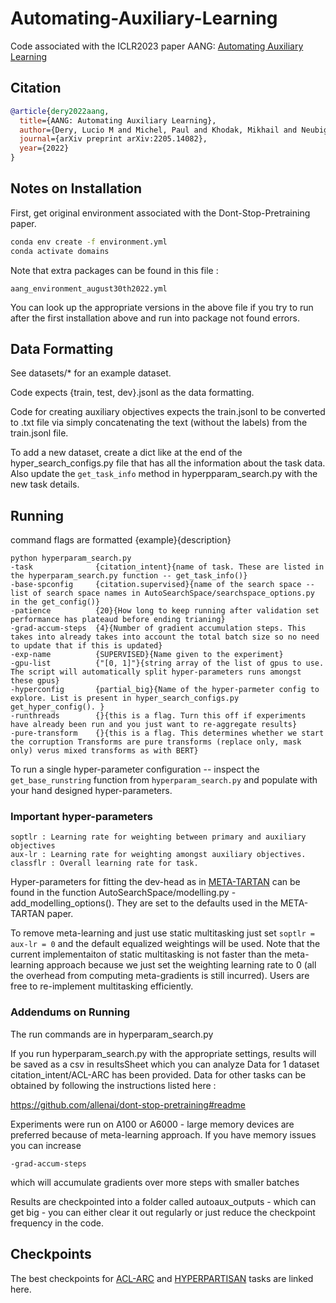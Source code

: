 # Automating-Auxiliary-Learning
Code associated with the ICLR2023 paper AANG: [Automating Auxiliary Learning](https://openreview.net/forum?id=vtVDI3w_BLL)

## Citation


```bibtex
@article{dery2022aang,
  title={AANG: Automating Auxiliary Learning},
  author={Dery, Lucio M and Michel, Paul and Khodak, Mikhail and Neubig, Graham and Talwalkar, Ameet},
  journal={arXiv preprint arXiv:2205.14082},
  year={2022}
}
```

## Notes on Installation

First, get original environment associated with the Dont-Stop-Pretraining paper.
```bash
conda env create -f environment.yml
conda activate domains
```
Note that extra packages can be found in this file :
```
aang_environment_august30th2022.yml
```
You can look up the appropriate versions in the above file if you try to run after the first installation above and run into package not found errors.

## Data Formatting
See datasets/* for an example dataset.

Code expects {train, test, dev}.jsonl as the data formatting.

Code for creating auxiliary objectives expects the train.jsonl to be converted to .txt file via simply concatenating the text (without the labels) from the train.jsonl file.

To add a new dataset, create a dict like at the end of the hyper_search_configs.py file that has all the information about the task data. Also update the `get_task_info` method in hyperpparam_search.py with the new task details.


## Running
command flags are formatted {example}{description}

```
python hyperparam_search.py
-task              {citation_intent}{name of task. These are listed in the hyperparam_search.py function -- get_task_info()}
-base-spconfig     {citation.supervised}{name of the search space -- list of search space names in AutoSearchSpace/searchspace_options.py in the get_config()}       
-patience          {20}{How long to keep running after validation set performance has plateaud before ending trianing} 
-grad-accum-steps  {4}{Number of gradient accumulation steps. This takes into already takes into account the total batch size so no need to update that if this is updated}
-exp-name          {SUPERVISED}{Name given to the experiment}
-gpu-list          {"[0, 1]"}{string array of the list of gpus to use. The script will automatically split hyper-parameters runs amongst these gpus} 
-hyperconfig       {partial_big}{Name of the hyper-parmeter config to explore. List is present in hyper_search_configs.py get_hyper_config(). }
-runthreads        {}{this is a flag. Turn this off if experiments have already been run and you just want to re-aggregate results}
-pure-transform    {}{this is a flag. This determines whether we start the corruption Transforms are pure transforms (replace only, mask only) verus mixed transforms as with BERT}
```
To run a single hyper-parameter configuration -- inspect the `get_base_runstring` function from  `hyperparam_search.py` and populate with your hand designed hyper-parameters.

### Important hyper-parameters
```
soptlr : Learning rate for weighting between primary and auxiliary objectives
aux-lr : Learning rate for weighting amongst auxiliary objectives. 
classflr : Overall learning rate for task.
```
Hyper-parameters for fitting the dev-head as in [META-TARTAN](https://arxiv.org/abs/2109.07437) can be found in the function AutoSearchSpace/modelling.py - add_modelling_options(). They are set to the defaults used in the META-TARTAN paper. 

To remove meta-learning and just use static multitasking just set `soptlr = aux-lr = 0` and the default equalized weightings will be used. Note that the current implementaiton of static multitasking is not faster than the meta-learning approach because we just set the weighting learning rate to 0 (all the overhead from computing meta-gradients is still incurred). Users are free to re-implement multitasking efficiently. 


### Addendums on Running
The run commands are in hyperparam_search.py

If you run hyperparam_search.py with the appropriate settings, results will be saved as a csv in resultsSheet which you can analyze
Data for 1 dataset citation_intent/ACL-ARC has been provided. Data for other tasks can be obtained by following the instructions listed here : 

https://github.com/allenai/dont-stop-pretraining#readme
 
Experiments were run on A100 or A6000 - large memory devices are preferred because of meta-learning approach. If you have memory issues you can increase 

`-grad-accum-steps`

which will accumulate gradients over more steps with smaller batches

Results are checkpointed into a folder called autoaux_outputs - which can get big - you can either clear it out regularly or just reduce the checkpoint frequency in the code.


## Checkpoints
The best checkpoints for [ACL-ARC](https://drive.google.com/file/d/1U8I2kHjHm4Yek0a3Tbog-ugQmC08svLg/view?usp=sharing) and [HYPERPARTISAN](https://drive.google.com/file/d/1Dc2CJTJGjV6V5bQoUVDF22Zw5WJ8m4fh/view?usp=sharing) tasks are linked here.
